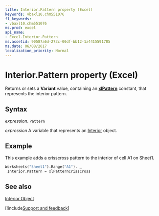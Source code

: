 ```yaml
---
title: Interior.Pattern property (Excel)
keywords: vbaxl10.chm551076
f1_keywords:
- vbaxl10.chm551076
ms.prod: excel
api_name:
- Excel.Interior.Pattern
ms.assetid: 90587a6d-273c-00df-bb12-1a4415591705
ms.date: 06/08/2017
localization_priority: Normal
---
```



# Interior.Pattern property (Excel)

Returns or sets a  **Variant** value, containing an **[xlPattern](Excel.XlPattern.md)** constant, that represents the interior pattern.


## Syntax

_expression_. `Pattern`

_expression_ A variable that represents an [Interior](Excel.Interior-graph-property.md) object.


## Example

This example adds a crisscross pattern to the interior of cell A1 on Sheet1.


```vb
Worksheets("Sheet1").Range("A1"). _ 
 Interior.Pattern = xlPatternCrissCross
```


## See also


[Interior Object](Excel.Interior(object).md)

[!include[Support and feedback](~/includes/feedback-boilerplate.md)]
